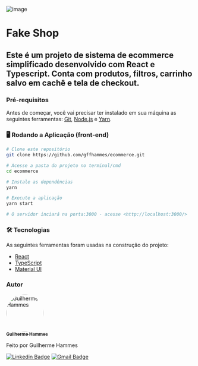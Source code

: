 ![image](https://user-images.githubusercontent.com/81267675/183313605-7edfb0c6-e611-4d5a-ab71-02971ef9276f.png)

# Fake Shop
## Este é um projeto de sistema de ecommerce simplificado desenvolvido com React e Typescript. Conta com produtos, filtros, carrinho salvo em cachê e tela de checkout.

### Pré-requisitos

Antes de começar, você vai precisar ter instalado em sua máquina as seguintes ferramentas:
[Git](https://git-scm.com), [Node.js](https://nodejs.org/en/) e [Yarn](https://yarnpkg.com/).

### 🖥 Rodando a Aplicação (front-end)

```bash
# Clone este repositório
git clone https://github.com/gffhammes/ecommerce.git

# Acesse a pasta do projeto no terminal/cmd
cd ecommerce

# Instale as dependências
yarn

# Execute a aplicação
yarn start

# O servidor inciará na porta:3000 - acesse <http://localhost:3000/>
```

### 🛠 Tecnologias

As seguintes ferramentas foram usadas na construção do projeto:

- [React](https://pt-br.reactjs.org/)
- [TypeScript](https://www.typescriptlang.org/)
- [Material UI](https://mui.com/)


### Autor

<a href="https://guilhermehammes.com.br">
 <img style="border-radius: 50%;" src="https://avatars.githubusercontent.com/u/81267675?v=4" width="100px;" alt="Guilherme Hammes"/>
 <br />
 <sub><b>Guilherme Hammes</b></sub></a>


Feito por Guilherme Hammes

[![Linkedin Badge](https://img.shields.io/badge/-Guilherme-blue?style=flat-square&logo=Linkedin&logoColor=white&link=https://www.linkedin.com/in/guilherme-felipe-ferreira-hammes/)](https://www.linkedin.com/in/guilherme-felipe-ferreira-hammes/) 
[![Gmail Badge](https://img.shields.io/badge/-gffhammes@gmail.com-c14438?style=flat-square&logo=Gmail&logoColor=white&link=mailto:gffhammes@gmail.com)](mailto:gffhammes@gmail.com)
